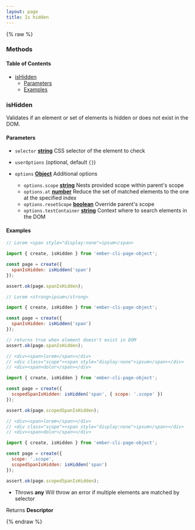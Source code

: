 ```yaml
---
layout: page
title: Is hidden
---
```


{% raw %}
### Methods


<!-- Generated by documentation.js. Update this documentation by updating the source code. -->

#### Table of Contents

*   [isHidden][1]
    *   [Parameters][2]
    *   [Examples][3]

### isHidden

Validates if an element or set of elements is hidden or does not exist in the DOM.

#### Parameters

*   `selector` **[string][4]** CSS selector of the element to check
*   `userOptions`   (optional, default `{}`)
*   `options` **[Object][5]** Additional options

    *   `options.scope` **[string][4]** Nests provided scope within parent's scope
    *   `options.at` **[number][6]** Reduce the set of matched elements to the one at the specified index
    *   `options.resetScope` **[boolean][7]** Override parent's scope
    *   `options.testContainer` **[string][4]** Context where to search elements in the DOM

#### Examples

```javascript
// Lorem <span style="display:none">ipsum</span>

import { create, isHidden } from 'ember-cli-page-object';

const page = create({
  spanIsHidden: isHidden('span')
});

assert.ok(page.spanIsHidden);
```

```javascript
// Lorem <strong>ipsum</strong>

import { create, isHidden } from 'ember-cli-page-object';

const page = create({
  spanIsHidden: isHidden('span')
});

// returns true when element doesn't exist in DOM
assert.ok(page.spanIsHidden);
```

```javascript
// <div><span>lorem</span></div>
// <div class="scope"><span style="display:none">ipsum</span></div>
// <div><span>dolor</span></div>

import { create, isHidden } from 'ember-cli-page-object';

const page = create({
  scopedSpanIsHidden: isHidden('span', { scope: '.scope' })
});

assert.ok(page.scopedSpanIsHidden);
```

```javascript
// <div><span>lorem</span></div>
// <div class="scope"><span style="display:none">ipsum</span></div>
// <div><span>dolor</span></div>

import { create, isHidden } from 'ember-cli-page-object';

const page = create({
  scope: '.scope',
  scopedSpanIsHidden: isHidden('span')
});

assert.ok(page.scopedSpanIsHidden);
```

*   Throws **any** Will throw an error if multiple elements are matched by selector

Returns **Descriptor**&#x20;

[1]: #ishidden

[2]: #parameters

[3]: #examples

[4]: https://developer.mozilla.org/docs/Web/JavaScript/Reference/Global_Objects/String

[5]: https://developer.mozilla.org/docs/Web/JavaScript/Reference/Global_Objects/Object

[6]: https://developer.mozilla.org/docs/Web/JavaScript/Reference/Global_Objects/Number

[7]: https://developer.mozilla.org/docs/Web/JavaScript/Reference/Global_Objects/Boolean
{% endraw %}